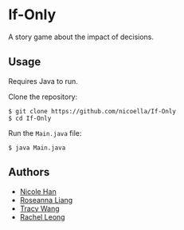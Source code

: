 # If-Only
A story game about the impact of decisions.

## Usage
Requires Java to run.

Clone the repository:
```
$ git clone https://github.com/nicoella/If-Only
$ cd If-Only
```

Run the `Main.java` file:
```
$ java Main.java
```

## Authors
* [Nicole Han](https://github.com/nicoella)
* [Roseanna Liang](https://github.com/liros13)
* [Tracy Wang](https://github.com/teacycart)
* [Rachel Leong](https://github.com/rleong28)
